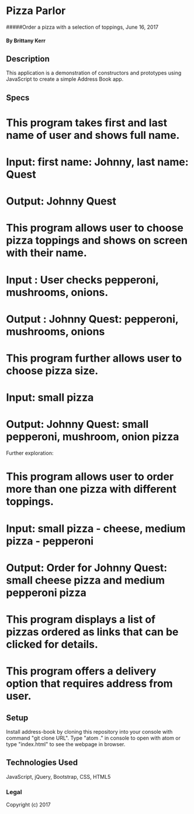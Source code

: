 # Pizza Parlor

#####Order a pizza with a selection of toppings, June 16, 2017

#### By Brittany Kerr

## Description

This application is a demonstration of constructors and prototypes using JavaScript to create a simple Address Book app.

## Specs
# This program takes first and last name of user and shows full name.
  # Input: first name: Johnny, last name: Quest
  # Output: Johnny Quest
# This program allows user to choose pizza toppings and shows on screen with their name.
  # Input : User checks pepperoni, mushrooms, onions.
  # Output : Johnny Quest: pepperoni, mushrooms, onions
# This program further allows user to choose pizza size.
  # Input: small pizza
  # Output: Johnny Quest: small pepperoni, mushroom, onion pizza
Further exploration:
# This program allows user to order more than one pizza with different toppings.
  # Input: small pizza - cheese, medium pizza - pepperoni
  # Output: Order for Johnny Quest: small cheese pizza and medium pepperoni pizza

# This program displays a list of pizzas ordered as links that can be clicked for details.

# This program offers a delivery option that requires address from user.



## Setup

Install address-book by cloning this repository into your console with command "git clone URL". Type "atom ." in console to open with atom or type "index.html" to see the webpage in browser.

## Technologies Used

JavaScript, jQuery, Bootstrap, CSS, HTML5

### Legal

Copyright (c) 2017
